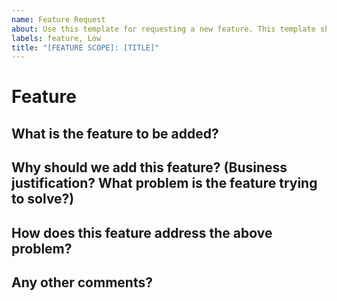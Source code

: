 ```yaml
---
name: Feature Request
about: Use this template for requesting a new feature. This template should be used to request a new feature or functionality that does not currently exist in the application.
labels: feature, Low
title: "[FEATURE SCOPE]: [TITLE]"
---
```


<!--
## Instructions
Labels for change type and priority are automatically assigned at the time of creation. 
**The default priority is Low. Please change the priority label if this requires more attention.**

Here are suggestions to help you set the correct priority but changes can be made at your discretion.

If this request is related to:  
  - Current series objectives
  - Next major release objectives
  - Impacting or Requested by multiple customers
please set the priority to High.

If this request does not meet the above criteria but is more important,
please set the priority to Medium. 
-->
# Feature

## What is the feature to be added?

## Why should we add this feature? (Business justification? What problem is the feature trying to solve?)

## How does this feature address the above problem?

## Any other comments?



